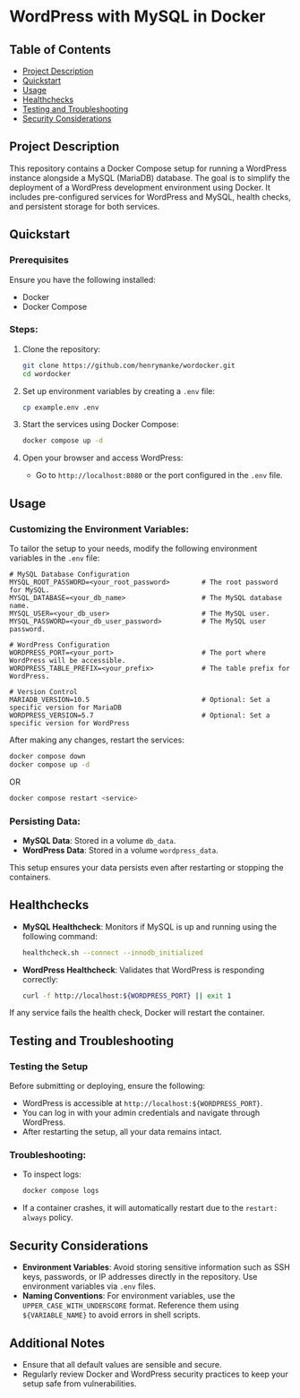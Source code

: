 # WordPress with MySQL in Docker

## Table of Contents
- [Project Description](#project-description)
- [Quickstart](#quickstart)
- [Usage](#usage)
- [Healthchecks](#healthchecks)
- [Testing and Troubleshooting](#testing-and-troubleshooting)
- [Security Considerations](#security-considerations)

## Project Description
This repository contains a Docker Compose setup for running a WordPress instance alongside a MySQL (MariaDB) database. The goal is to simplify the deployment of a WordPress development environment using Docker. It includes pre-configured services for WordPress and MySQL, health checks, and persistent storage for both services.

## Quickstart

### Prerequisites
Ensure you have the following installed:
- Docker
- Docker Compose

### Steps:
1. Clone the repository:
   ```bash
   git clone https://github.com/henrymanke/wordocker.git
   cd wordocker
   ```

2. Set up environment variables by creating a `.env` file:
   ```bash
   cp example.env .env
   ```

3. Start the services using Docker Compose:
   ```bash
   docker compose up -d
   ```

4. Open your browser and access WordPress:
   - Go to `http://localhost:8080` or the port configured in the `.env` file.

## Usage

### Customizing the Environment Variables:
To tailor the setup to your needs, modify the following environment variables in the `.env` file:

```plaintext
# MySQL Database Configuration
MYSQL_ROOT_PASSWORD=<your_root_password>        # The root password for MySQL.
MYSQL_DATABASE=<your_db_name>                   # The MySQL database name.
MYSQL_USER=<your_db_user>                       # The MySQL user.
MYSQL_PASSWORD=<your_db_user_password>          # The MySQL user password.

# WordPress Configuration
WORDPRESS_PORT=<your_port>                      # The port where WordPress will be accessible.
WORDPRESS_TABLE_PREFIX=<your_prefix>            # The table prefix for WordPress.

# Version Control
MARIADB_VERSION=10.5                            # Optional: Set a specific version for MariaDB
WORDPRESS_VERSION=5.7                           # Optional: Set a specific version for WordPress
```

After making any changes, restart the services:
```bash
docker compose down
docker compose up -d
```
OR
```bash
docker compose restart <service>
```

### Persisting Data:
- **MySQL Data**: Stored in a volume `db_data`.
- **WordPress Data**: Stored in a volume `wordpress_data`.

This setup ensures your data persists even after restarting or stopping the containers.

## Healthchecks

- **MySQL Healthcheck**: Monitors if MySQL is up and running using the following command:
   ```bash
   healthcheck.sh --connect --innodb_initialized
   ```
- **WordPress Healthcheck**: Validates that WordPress is responding correctly:
   ```bash
   curl -f http://localhost:${WORDPRESS_PORT} || exit 1
   ```

If any service fails the health check, Docker will restart the container.

## Testing and Troubleshooting

### Testing the Setup
Before submitting or deploying, ensure the following:
- WordPress is accessible at `http://localhost:${WORDPRESS_PORT}`.
- You can log in with your admin credentials and navigate through WordPress.
- After restarting the setup, all your data remains intact.

### Troubleshooting:
- To inspect logs:
   ```bash
   docker compose logs
   ```
- If a container crashes, it will automatically restart due to the `restart: always` policy.

## Security Considerations

- **Environment Variables**: Avoid storing sensitive information such as SSH keys, passwords, or IP addresses directly in the repository. Use environment variables via `.env` files.
- **Naming Conventions**: For environment variables, use the `UPPER_CASE_WITH_UNDERSCORE` format. Reference them using `${VARIABLE_NAME}` to avoid errors in shell scripts.

## Additional Notes
- Ensure that all default values are sensible and secure.
- Regularly review Docker and WordPress security practices to keep your setup safe from vulnerabilities.